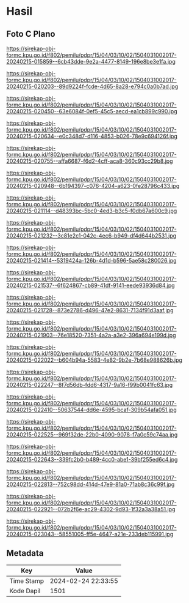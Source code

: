 # Hasil

## Foto C Plano

https://sirekap-obj-formc.kpu.go.id/f802/pemilu/pdpr/15/04/03/10/02/1504031002017-20240215-015859--6cb43dde-9e2a-4477-8149-196e8be3e1fa.jpg

https://sirekap-obj-formc.kpu.go.id/f802/pemilu/pdpr/15/04/03/10/02/1504031002017-20240215-020203--89d9224f-fcde-4d65-8a28-e794c0a0b7ad.jpg

https://sirekap-obj-formc.kpu.go.id/f802/pemilu/pdpr/15/04/03/10/02/1504031002017-20240215-020450--63e6084f-0ef5-45c5-aecd-ea1cb899c990.jpg

https://sirekap-obj-formc.kpu.go.id/f802/pemilu/pdpr/15/04/03/10/02/1504031002017-20240215-020634--e0c348d7-d116-4853-b026-78e9c694126f.jpg

https://sirekap-obj-formc.kpu.go.id/f802/pemilu/pdpr/15/04/03/10/02/1504031002017-20240215-020755--affa6687-f6d2-4cff-aca8-360c93cc29b8.jpg

https://sirekap-obj-formc.kpu.go.id/f802/pemilu/pdpr/15/04/03/10/02/1504031002017-20240215-020948--6b194397-c076-4204-a623-0fe28796c433.jpg

https://sirekap-obj-formc.kpu.go.id/f802/pemilu/pdpr/15/04/03/10/02/1504031002017-20240215-021114--d48393bc-5bc0-4ed3-b3c5-f0db67a600c9.jpg

https://sirekap-obj-formc.kpu.go.id/f802/pemilu/pdpr/15/04/03/10/02/1504031002017-20240215-021232--3c81e2c1-042c-4ec6-b949-df4d644b2531.jpg

https://sirekap-obj-formc.kpu.go.id/f802/pemilu/pdpr/15/04/03/10/02/1504031002017-20240215-021414--5319424a-126b-4d1d-b596-5ae58c280026.jpg

https://sirekap-obj-formc.kpu.go.id/f802/pemilu/pdpr/15/04/03/10/02/1504031002017-20240215-021537--6f624867-cb89-41df-9141-eede93936d84.jpg

https://sirekap-obj-formc.kpu.go.id/f802/pemilu/pdpr/15/04/03/10/02/1504031002017-20240215-021728--873e2786-d496-47e2-8631-7134f91d3aaf.jpg

https://sirekap-obj-formc.kpu.go.id/f802/pemilu/pdpr/15/04/03/10/02/1504031002017-20240215-021903--76e18520-7351-4a2a-a3e2-396a694e199d.jpg

https://sirekap-obj-formc.kpu.go.id/f802/pemilu/pdpr/15/04/03/10/02/1504031002017-20240215-022022--b604b94a-5583-4e82-9b2e-7b68e988626b.jpg

https://sirekap-obj-formc.kpu.go.id/f802/pemilu/pdpr/15/04/03/10/02/1504031002017-20240215-022247--8f7d56db-fdd6-4317-9a16-f99b0041fc63.jpg

https://sirekap-obj-formc.kpu.go.id/f802/pemilu/pdpr/15/04/03/10/02/1504031002017-20240215-022410--50637544-dd6e-4595-bcaf-309b54afa051.jpg

https://sirekap-obj-formc.kpu.go.id/f802/pemilu/pdpr/15/04/03/10/02/1504031002017-20240215-022525--969f32de-22b0-4090-9078-f7a0c59c74aa.jpg

https://sirekap-obj-formc.kpu.go.id/f802/pemilu/pdpr/15/04/03/10/02/1504031002017-20240215-022643--339fc2b0-b489-4cc0-abe1-39bf255ed6c4.jpg

https://sirekap-obj-formc.kpu.go.id/f802/pemilu/pdpr/15/04/03/10/02/1504031002017-20240215-022813--752c98dd-414d-47e9-81a0-71ab8c36c99f.jpg

https://sirekap-obj-formc.kpu.go.id/f802/pemilu/pdpr/15/04/03/10/02/1504031002017-20240215-022921--072b2f6e-ac29-4302-9d93-1f32a3a38a51.jpg

https://sirekap-obj-formc.kpu.go.id/f802/pemilu/pdpr/15/04/03/10/02/1504031002017-20240215-023043--58551005-ff5e-4647-a21e-233deb115991.jpg


## Metadata

| Key        | Value               |
| ---------- | ------------------- |
| Time Stamp | 2024-02-24 22:33:55 |
| Kode Dapil | 1501                |



